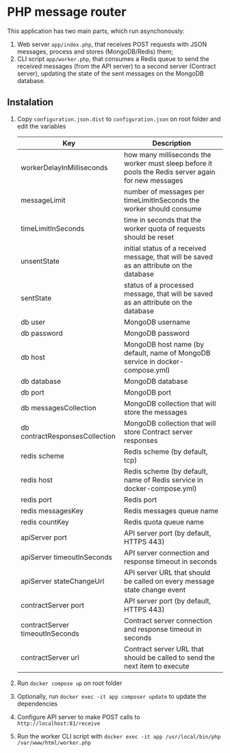 # PHP message router

This application has two main parts, which run asynchonously:

1. Web server `app/index.php`, that receives POST requests with JSON messages, process and stores (MongoDB/Redis) them;
2. CLI script `app/worker.php`, that consumes a Redis queue to send the received messages (from the API server) to a second server (Contract server), updating the state of the sent messages on the MongoDB database.

## Instalation

1. Copy `configuration.json.dist` to `configuration.json` on root folder and edit the variables

    | Key | Description |
    | ----------- | ----------- |
    | workerDelayInMilliseconds | how many milliseconds the worker must sleep before it pools the Redis server again for new messages |
    | messageLimit | number of messages per timeLimitInSeconds the worker should consume |
    | timeLimitInSeconds | time in seconds that the worker quota of requests should be reset |
    | unsentState | initial status of a received message, that will be saved as an attribute on the database |
    | sentState | status of a processed message, that will be saved as an attribute on the database |
    | db user | MongoDB username |
    | db password | MongoDB password |
    | db host | MongoDB host name (by default, name of MongoDB service in docker-compose.yml) |
    | db database | MongoDB database |
    | db port | MongoDB port |
    | db messagesCollection | MongoDB collection that will store the messages |
    | db contractResponsesCollection | MongoDB collection that will store Contract server responses |
    | redis scheme | Redis scheme (by default, tcp) |
    | redis host | Redis scheme (by default, name of Redis service in docker-compose.yml) |
    | redis port | Redis port |
    | redis messagesKey | Redis messages queue name |
    | redis countKey | Redis quota queue name |
    | apiServer port | API server port (by default, HTTPS 443) |
    | apiServer timeoutInSeconds | API server connection and response timeout in seconds |
    | apiServer stateChangeUrl | API server URL that should be called on every message state change event |
    | contractServer port | API server port (by default, HTTPS 443) |
    | contractServer timeoutInSeconds | Contract server connection and response timeout in seconds |
    | contractServer url | Contract server URL that should be called to send the next item to execute |

2. Run `docker compose up` on root folder
3. Optionally, run `docker exec -it app composer update` to update the dependencies
4. Configure API server to make POST calls to `http://localhost:81/receive`
5. Run the worker CLI script with `docker exec -it app /usr/local/bin/php /var/www/html/worker.php`
